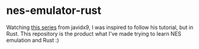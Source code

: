 # nes-emulator-rust

Watching [this series](https://www.youtube.com/watch?v=nViZg02IMQo&list=PLrOv9FMX8xJHqMvSGB_9G9nZZ_4IgteYf) from javidx9,
I was inspired to follow his tutorial, but in Rust.
This repository is the product what I've made trying to learn NES emulation and Rust :)
